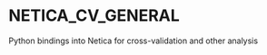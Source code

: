 NETICA_CV_GENERAL
=================

Python bindings into Netica for cross-validation and other analysis
